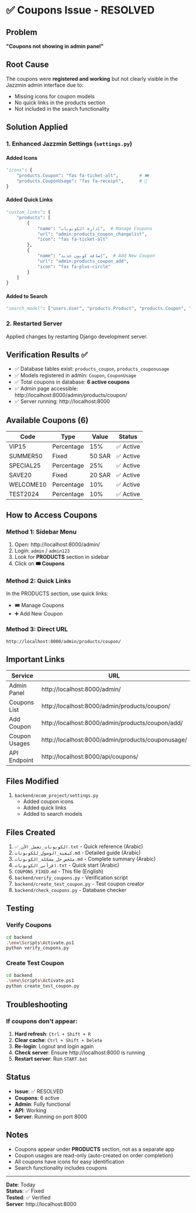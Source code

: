 # ✅ Coupons Issue - RESOLVED

## Problem
**"Coupons not showing in admin panel"**

## Root Cause
The coupons were **registered and working** but not clearly visible in the Jazzmin admin interface due to:
- Missing icons for coupon models
- No quick links in the products section
- Not included in the search functionality

## Solution Applied

### 1. Enhanced Jazzmin Settings (`settings.py`)

#### Added Icons
```python
"icons": {
    "products.Coupon": "fas fa-ticket-alt",        # 🎟️
    "products.CouponUsage": "fas fa-receipt",      # 🧾
}
```

#### Added Quick Links
```python
"custom_links": {
    "products": [
        {
            "name": "إدارة الكوبونات",  # Manage Coupons
            "url": "admin:products_coupon_changelist",
            "icon": "fas fa-ticket-alt"
        },
        {
            "name": "إضافة كوبون جديد",  # Add New Coupon
            "url": "admin:products_coupon_add",
            "icon": "fas fa-plus-circle"
        }
    ]
}
```

#### Added to Search
```python
"search_model": ["users.User", "products.Product", "products.Coupon", "orders.Order"]
```

### 2. Restarted Server
Applied changes by restarting Django development server.

## Verification Results ✅

- ✅ Database tables exist: `products_coupon`, `products_couponusage`
- ✅ Models registered in admin: `Coupon`, `CouponUsage`
- ✅ Total coupons in database: **6 active coupons**
- ✅ Admin page accessible: http://localhost:8000/admin/products/coupon/
- ✅ Server running: http://localhost:8000

## Available Coupons (6)

| Code | Type | Value | Status |
|------|------|-------|--------|
| VIP15 | Percentage | 15% | ✅ Active |
| SUMMER50 | Fixed | 50 SAR | ✅ Active |
| SPECIAL25 | Percentage | 25% | ✅ Active |
| SAVE20 | Fixed | 20 SAR | ✅ Active |
| WELCOME10 | Percentage | 10% | ✅ Active |
| TEST2024 | Percentage | 10% | ✅ Active |

## How to Access Coupons

### Method 1: Sidebar Menu
1. Open: http://localhost:8000/admin/
2. Login: `admin` / `admin123`
3. Look for **PRODUCTS** section in sidebar
4. Click on **🎟️ Coupons**

### Method 2: Quick Links
In the PRODUCTS section, use quick links:
- 🎟️ Manage Coupons
- ➕ Add New Coupon

### Method 3: Direct URL
```
http://localhost:8000/admin/products/coupon/
```

## Important Links

| Service | URL |
|---------|-----|
| Admin Panel | http://localhost:8000/admin/ |
| Coupons List | http://localhost:8000/admin/products/coupon/ |
| Add Coupon | http://localhost:8000/admin/products/coupon/add/ |
| Coupon Usages | http://localhost:8000/admin/products/couponusage/ |
| API Endpoint | http://localhost:8000/api/coupons/ |

## Files Modified

1. `backend/ecom_project/settings.py`
   - Added coupon icons
   - Added quick links
   - Added to search models

## Files Created

1. `✅_الكوبونات_تعمل_الآن.txt` - Quick reference (Arabic)
2. `كيفية_الوصول_للكوبونات.md` - Detailed guide (Arabic)
3. `ملخص_حل_مشكلة_الكوبونات.md` - Complete summary (Arabic)
4. `اقرأني_الكوبونات.txt` - Quick start (Arabic)
5. `COUPONS_FIXED.md` - This file (English)
6. `backend/verify_coupons.py` - Verification script
7. `backend/create_test_coupon.py` - Test coupon creator
8. `backend/check_coupons.py` - Database checker

## Testing

### Verify Coupons
```bash
cd backend
.\env\Scripts\Activate.ps1
python verify_coupons.py
```

### Create Test Coupon
```bash
cd backend
.\env\Scripts\Activate.ps1
python create_test_coupon.py
```

## Troubleshooting

### If coupons don't appear:

1. **Hard refresh**: `Ctrl + Shift + R`
2. **Clear cache**: `Ctrl + Shift + Delete`
3. **Re-login**: Logout and login again
4. **Check server**: Ensure http://localhost:8000 is running
5. **Restart server**: Run `START.bat`

## Status

- **Issue**: ✅ RESOLVED
- **Coupons**: 6 active
- **Admin**: Fully functional
- **API**: Working
- **Server**: Running on port 8000

## Notes

- Coupons appear under **PRODUCTS** section, not as a separate app
- Coupon usages are read-only (auto-created on order completion)
- All coupons have icons for easy identification
- Search functionality includes coupons

---

**Date**: Today  
**Status**: ✅ Fixed  
**Tested**: ✅ Verified  
**Server**: http://localhost:8000  